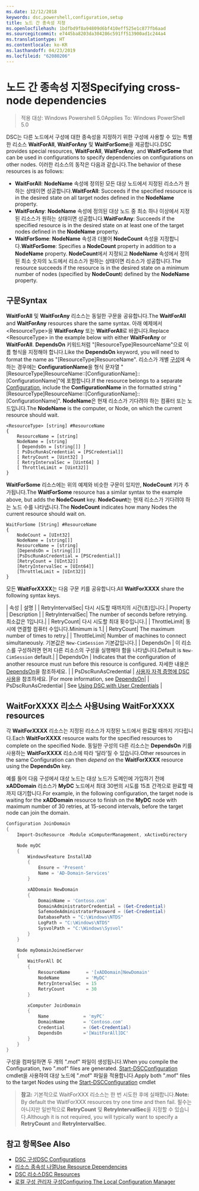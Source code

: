 ```yaml
---
ms.date: 12/12/2018
keywords: dsc,powershell,configuration,setup
title: 노드 간 종속성 지정
ms.openlocfilehash: 1bdfbd9f8a94809d6bf410eff525e1c877fb6aad
ms.sourcegitcommit: e7445ba8203da304286c591ff513900ad1c244a4
ms.translationtype: HT
ms.contentlocale: ko-KR
ms.lasthandoff: 04/23/2019
ms.locfileid: "62080206"
---
```

# <a name="specifying-cross-node-dependencies"></a><span data-ttu-id="23c52-103">노드 간 종속성 지정</span><span class="sxs-lookup"><span data-stu-id="23c52-103">Specifying cross-node dependencies</span></span>

> <span data-ttu-id="23c52-104">적용 대상: Windows Powershell 5.0</span><span class="sxs-lookup"><span data-stu-id="23c52-104">Applies To: Windows PowerShell 5.0</span></span>

<span data-ttu-id="23c52-105">DSC는 다른 노드에서 구성에 대한 종속성을 지정하기 위한 구성에 사용할 수 있는 특별한 리소스 **WaitForAll**, **WaitForAny** 및 **WaitForSome**을 제공합니다.</span><span class="sxs-lookup"><span data-stu-id="23c52-105">DSC provides special resources, **WaitForAll**, **WaitForAny**, and **WaitForSome** that can be used in configurations to specify dependencies on configurations on other nodes.</span></span> <span data-ttu-id="23c52-106">이러한 리소스의 동작은 다음과 같습니다.</span><span class="sxs-lookup"><span data-stu-id="23c52-106">The behavior of these resources is as follows:</span></span>

- <span data-ttu-id="23c52-107">**WaitForAll**: **NodeName** 속성에 정의된 모든 대상 노드에서 지정된 리소스가 원하는 상태이면 성공합니다.</span><span class="sxs-lookup"><span data-stu-id="23c52-107">**WaitForAll**: Succeeds if the specified resource is in the desired state on all target nodes defined in the **NodeName** property.</span></span>
- <span data-ttu-id="23c52-108">**WaitForAny**: **NodeName** 속성에 정의된 대상 노드 중 최소 하나 이상에서 지정된 리소스가 원하는 상태이면 성공합니다.</span><span class="sxs-lookup"><span data-stu-id="23c52-108">**WaitForAny**: Succeeds if the specified resource is in the desired state on at least one of the target nodes defined in the **NodeName** property.</span></span>
- <span data-ttu-id="23c52-109">**WaitForSome**: **NodeName** 속성과 더불어 **NodeCount** 속성을 지정합니다.</span><span class="sxs-lookup"><span data-stu-id="23c52-109">**WaitForSome**: Specifies a **NodeCount** property in addition to a **NodeName** property.</span></span> <span data-ttu-id="23c52-110">**NodeCount**에서 지정되고 **NodeName** 속성에서 정의된 최소 숫자의 노드에서 리소스가 원하는 상태이면 리소스가 성공합니다.</span><span class="sxs-lookup"><span data-stu-id="23c52-110">The resource succeeds if the resource is in the desired state on a minimum number of nodes (specified by **NodeCount**) defined by the **NodeName** property.</span></span>

## <a name="syntax"></a><span data-ttu-id="23c52-111">구문</span><span class="sxs-lookup"><span data-stu-id="23c52-111">Syntax</span></span>

<span data-ttu-id="23c52-112">**WaitForAll** 및 **WaitForAny** 리소스는 동일한 구문을 공유합니다.</span><span class="sxs-lookup"><span data-stu-id="23c52-112">The **WaitForAll** and **WaitForAny** resources share the same syntax.</span></span> <span data-ttu-id="23c52-113">아래 예제에서 \<ResourceType\>을 **WaitForAny** 또는 **WaitForAll**로 바꿉니다.</span><span class="sxs-lookup"><span data-stu-id="23c52-113">Replace \<ResourceType\> in the example below with either **WaitForAny** or **WaitForAll**.</span></span>
<span data-ttu-id="23c52-114">**DependsOn** 키워드처럼 "[ResourceType]ResourceName"으로 이름 형식을 지정해야 합니다.</span><span class="sxs-lookup"><span data-stu-id="23c52-114">Like the **DependsOn** keyword, you will need to format the name as "[ResourceType]ResourceName".</span></span> <span data-ttu-id="23c52-115">리소스가 개별 [구성](configurations.md)에 속하는 경우에는 **ConfigurationName**을 형식 문자열 "[ResourceType]ResourceName::[ConfigurationName]::[ConfigurationName]"에 포함합니다.</span><span class="sxs-lookup"><span data-stu-id="23c52-115">If the resource belongs to a separate [Configuration](configurations.md), include the **ConfigurationName** in the formatted string "[ResourceType]ResourceName::[ConfigurationName]::[ConfigurationName]".</span></span> <span data-ttu-id="23c52-116">**NodeName**은 현재 리소스가 기다려야 하는 컴퓨터 또는 노드입니다.</span><span class="sxs-lookup"><span data-stu-id="23c52-116">The **NodeName** is the computer, or Node, on which the current resource should wait.</span></span>

```
<ResourceType> [string] #ResourceName
{
    ResourceName = [string]
    NodeName = [string]
    [ DependsOn = [string[]] ]
    [ PsDscRunAsCredential = [PSCredential]]
    [ RetryCount = [Uint32] ]
    [ RetryIntervalSec = [Uint64] ]
    [ ThrottleLimit = [Uint32]]
}
```

<span data-ttu-id="23c52-117">**WaitForSome** 리소스에는 위의 예제와 비슷한 구문이 있지만, **NodeCount** 키가 추가됩니다.</span><span class="sxs-lookup"><span data-stu-id="23c52-117">The **WaitForSome** resource has a similar syntax to the example above, but adds the **NodeCount** key.</span></span> <span data-ttu-id="23c52-118">**NodeCount**는 현재 리소스가 기다려야 하는 노드 수를 나타냅니다.</span><span class="sxs-lookup"><span data-stu-id="23c52-118">The **NodeCount** indicates how many Nodes the current resource should wait on.</span></span>

```
WaitForSome [String] #ResourceName
{
    NodeCount = [UInt32]
    NodeName = [string[]]
    ResourceName = [string]
    [DependsOn = [string[]]]
    [PsDscRunAsCredential = [PSCredential]]
    [RetryCount = [UInt32]]
    [RetryIntervalSec = [UInt64]]
    [ThrottleLimit = [UInt32]]
}
```

<span data-ttu-id="23c52-119">모든 **WaitForXXXX**는 다음 구문 키를 공유합니다.</span><span class="sxs-lookup"><span data-stu-id="23c52-119">All **WaitForXXXX** share the following syntax keys.</span></span>

<span data-ttu-id="23c52-120">|  속성  |  설명   | | RetryIntervalSec| 다시 시도할 때까지의 시간(초)입니다.</span><span class="sxs-lookup"><span data-stu-id="23c52-120">|  Property  |  Description   | | RetryIntervalSec| The number of seconds before retrying.</span></span> <span data-ttu-id="23c52-121">최소값은 1입니다.| | RetryCount| 다시 시도할 최대 횟수입니다.| | ThrottleLimit| 동시에 연결할 컴퓨터 수입니다.</span><span class="sxs-lookup"><span data-stu-id="23c52-121">Minimum is 1.| | RetryCount| The maximum number of times to retry.| | ThrottleLimit| Number of machines to connect simultaneously.</span></span> <span data-ttu-id="23c52-122">기본값은 `New-CimSession` 기본값입니다.| | DependsOn | 이 리소스를 구성하려면 먼저 다른 리소스의 구성을 실행해야 함을 나타냅니다.</span><span class="sxs-lookup"><span data-stu-id="23c52-122">Default is `New-CimSession` default.| | DependsOn | Indicates that the configuration of another resource must run before this resource is configured.</span></span> <span data-ttu-id="23c52-123">자세한 내용은 [DependsOn](resource-depends-on.md)을 참조하세요. | | PsDscRunAsCredential | [사용자 자격 증명에 DSC 사용](./runAsUser.md)을 참조하세요.  |</span><span class="sxs-lookup"><span data-stu-id="23c52-123">For more information, see [DependsOn](resource-depends-on.md)| | PsDscRunAsCredential | See [Using DSC with User Credentials](./runAsUser.md) |</span></span>


## <a name="using-waitforxxxx-resources"></a><span data-ttu-id="23c52-124">WaitForXXXX 리소스 사용</span><span class="sxs-lookup"><span data-stu-id="23c52-124">Using WaitForXXXX resources</span></span>

<span data-ttu-id="23c52-125">각 **WaitForXXXX** 리소스는 지정된 리소스가 지정된 노드에서 완료될 때까지 기다립니다.</span><span class="sxs-lookup"><span data-stu-id="23c52-125">Each **WaitForXXXX** resource waits for the specified resources to complete on the specified Node.</span></span> <span data-ttu-id="23c52-126">동일한 구성의 다른 리소스는 **DependsOn** 키를 사용하는 **WaitForXXXX** 리소스에 따라 ‘달라’질 수 있습니다.</span><span class="sxs-lookup"><span data-stu-id="23c52-126">Other resources in the same Configuration can then *depend on* the **WaitForXXXX** resource using the **DependsOn** key.</span></span>

<span data-ttu-id="23c52-127">예를 들어 다음 구성에서 대상 노드는 대상 노드가 도메인에 가입하기 전에 **xADDomain** 리소스가 **MyDC** 노드에서 최대 30번의 시도를 15초 간격으로 완료할 때까지 대기합니다.</span><span class="sxs-lookup"><span data-stu-id="23c52-127">For example, in the following configuration, the target node is waiting for the **xADDomain** resource to finish on the **MyDC** node with maximum number of 30 retries, at 15-second intervals, before the target node can join the domain.</span></span>

```powershell
Configuration JoinDomain
{
    Import-DscResource -Module xComputerManagement, xActiveDirectory

    Node myDC
    {
        WindowsFeature InstallAD
        {
            Ensure = 'Present'
            Name = 'AD-Domain-Services'
        }

        xADDomain NewDomain
        {
            DomainName = 'Contoso.com'
            DomainAdministratorCredential = (Get-Credential)
            SafemodeAdministratorPassword = (Get-Credential)
            DatabasePath = "C:\Windows\NTDS"
            LogPath = "C:\Windows\NTDS"
            SysvolPath = "C:\Windows\Sysvol"
        }
    }

    Node myDomainJoinedServer
    {
        WaitForAll DC
        {
            ResourceName      = '[xADDomain]NewDomain'
            NodeName          = 'MyDC'
            RetryIntervalSec  = 15
            RetryCount        = 30
        }

        xComputer JoinDomain
        {
            Name             = 'myPC'
            DomainName       = 'Contoso.com'
            Credential       = (Get-Credential)
            DependsOn        ='[WaitForAll]DC'
        }
    }
}
```

<span data-ttu-id="23c52-128">구성을 컴파일하면 두 개의 ".mof" 파일이 생성됩니다.</span><span class="sxs-lookup"><span data-stu-id="23c52-128">When you compile the Configuration, two ".mof" files are generated.</span></span> <span data-ttu-id="23c52-129">[Start-DSCConfiguration](/powershell/module/psdesiredstateconfiguration/start-dscconfiguration) cmdlet을 사용하여 대상 노드에 ".mof" 파일을 적용합니다.</span><span class="sxs-lookup"><span data-stu-id="23c52-129">Apply both ".mof" files to the target Nodes using the [Start-DSCConfiguration](/powershell/module/psdesiredstateconfiguration/start-dscconfiguration) cmdlet</span></span>

><span data-ttu-id="23c52-130">**참고:** 기본적으로 WaitForXXX 리소스는 한 번 시도한 후에 실패합니다.</span><span class="sxs-lookup"><span data-stu-id="23c52-130">**Note:** By default the WaitForXXX resources try one time and then fail.</span></span> <span data-ttu-id="23c52-131">필수는 아니지만 일반적으로 **RetryCount** 및 **RetryIntervalSec**을 지정할 수 있습니다.</span><span class="sxs-lookup"><span data-stu-id="23c52-131">Although it is not required, you will typically want to specify a **RetryCount** and **RetryIntervalSec**.</span></span>

## <a name="see-also"></a><span data-ttu-id="23c52-132">참고 항목</span><span class="sxs-lookup"><span data-stu-id="23c52-132">See Also</span></span>

- [<span data-ttu-id="23c52-133">DSC 구성</span><span class="sxs-lookup"><span data-stu-id="23c52-133">DSC Configurations</span></span>](configurations.md)
- [<span data-ttu-id="23c52-134">리소스 종속성 나열</span><span class="sxs-lookup"><span data-stu-id="23c52-134">Use Resource Dependencies</span></span>](resource-depends-on.md)
- [<span data-ttu-id="23c52-135">DSC 리소스</span><span class="sxs-lookup"><span data-stu-id="23c52-135">DSC Resources</span></span>](../resources/resources.md)
- [<span data-ttu-id="23c52-136">로컬 구성 관리자 구성</span><span class="sxs-lookup"><span data-stu-id="23c52-136">Configuring The Local Configuration Manager</span></span>](../managing-nodes/metaConfig.md)

